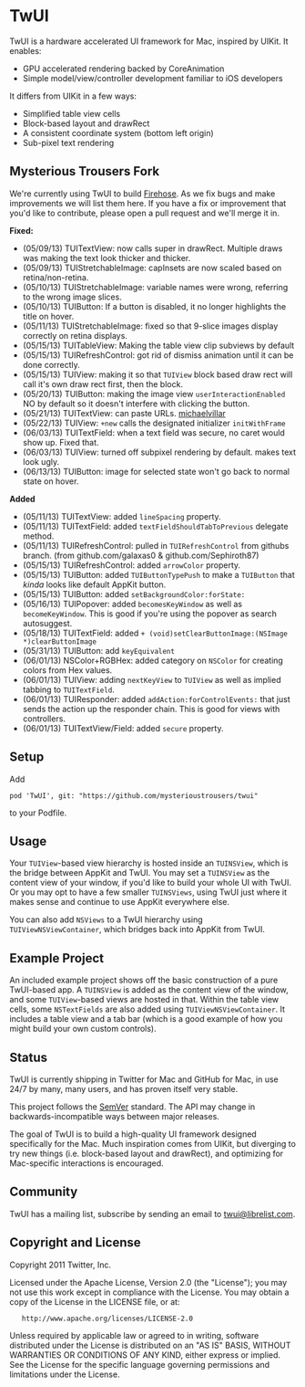 # TwUI

TwUI is a hardware accelerated UI framework for Mac, inspired by UIKit.  It enables:

* GPU accelerated rendering backed by CoreAnimation
* Simple model/view/controller development familiar to iOS developers

It differs from UIKit in a few ways:

* Simplified table view cells
* Block-based layout and drawRect
* A consistent coordinate system (bottom left origin)
* Sub-pixel text rendering

## Mysterious Trousers Fork

We're currently using TwUI to build [Firehose](https://www.getfirehose.com/). As we fix bugs and make improvements we will list them here. If you have a fix or improvement that you'd like to contribute, please open a pull request and we'll merge it in.

**Fixed:**
- (05/09/13) TUITextView: now calls super in drawRect. Multiple draws was making the text look thicker and thicker.
- (05/09/13) TUIStretchableImage: capInsets are now scaled based on retina/non-retina.
- (05/10/13) TUIStretchableImage: variable names were wrong, referring to the wrong image slices.
- (05/10/13) TUIButton: If a button is disabled, it no longer highlights the title on hover.
- (05/11/13) TUIStretchableImage: fixed so that 9-slice images display correctly on retina displays.
- (05/15/13) TUITableView: Making the table view clip subviews by default
- (05/15/13) TUIRefreshControl: got rid of dismiss animation until it can be done correctly.
- (05/15/13) TUIView: making it so that `TUIView` block based draw rect will call it's own draw rect first, then the block.
- (05/20/13) TUIButton: making the image view `userInteractionEnabled` NO by default so it doesn't interfere with clicking the button.
- (05/21/13) TUITextView: can paste URLs. [michaelvillar](https://github.com/michaelvillar/twui/commit/f181f575b1ce5db56b662ccc0d88ffd4e5a990fa)
- (05/22/13) TUIView: `+new` calls the designated initializer `initWithFrame`
- (06/03/13) TUITextField: when a text field was secure, no caret would show up. Fixed that.
- (06/03/13) TUIView: turned off subpixel rendering by default. makes text look ugly.
- (06/13/13) TUIButton: image for selected state won't go back to normal state on hover.

**Added**
- (05/11/13) TUITextView: added `lineSpacing` property.
- (05/11/13) TUITextField: added `textFieldShouldTabToPrevious` delegate method.
- (05/11/13) TUIRefreshControl: pulled in `TUIRefreshControl` from githubs branch. (from github.com/galaxas0 & github.com/Sephiroth87)
- (05/15/13) TUIRefreshControl: added `arrowColor` property.
- (05/15/13) TUIButton: added `TUIButtonTypePush` to make a `TUIButton` that *kinda* looks like default AppKit button.
- (05/15/13) TUIButton: added `setBackgroundColor:forState:`
- (05/16/13) TUIPopover: added `becomesKeyWindow` as well as `becomeKeyWindow`. This is good if you're using the popover as search autosuggest.
- (05/18/13) TUITextField: added `+ (void)setClearButtonImage:(NSImage *)clearButtonImage`
- (05/31/13) TUIButton: add `keyEquivalent`
- (06/01/13) NSColor+RGBHex: added category on `NSColor` for creating colors from Hex values.
- (06/01/13) TUIView: adding `nextKeyView` to `TUIView` as well as implied tabbing to `TUITextField`.
- (06/01/13) TUIResponder: added `addAction:forControlEvents:` that just sends the action up the responder chain. This is good for views with controllers.
- (06/01/13) TUITextView/Field: added `secure` property.


## Setup

Add

    pod 'TwUI', git: "https://github.com/mysterioustrousers/twui"

to your Podfile.

## Usage

Your `TUIView`-based view hierarchy is hosted inside an `TUINSView`, which is the bridge between AppKit and TwUI.  You may set a `TUINSView` as the content view of your window, if you'd like to build your whole UI with TwUI.  Or you may opt to have a few smaller `TUINSViews`, using TwUI just where it makes sense and continue to use AppKit everywhere else.

You can also add `NSViews` to a TwUI hierarchy using `TUIViewNSViewContainer`, which bridges back into AppKit from TwUI.

## Example Project

An included example project shows off the basic construction of a pure TwUI-based app.  A `TUINSView` is added as the content view of the window, and some `TUIView`-based views are hosted in that.  Within the table view cells, some `NSTextFields` are also added using `TUIViewNSViewContainer`.  It includes a table view and a tab bar (which is a good example of how you might build your own custom controls).

## Status

TwUI is currently shipping in Twitter for Mac and GitHub for Mac, in use 24/7 by many, many users, and has proven itself very stable.

This project follows the [SemVer](http://semver.org/) standard. The API may change in backwards-incompatible ways between major releases.

The goal of TwUI is to build a high-quality UI framework designed specifically for the Mac.  Much inspiration comes from UIKit, but diverging to try new things (i.e. block-based layout and drawRect), and optimizing for Mac-specific interactions is encouraged.

## Community

TwUI has a mailing list, subscribe by sending an email to <twui@librelist.com>.

## Copyright and License

Copyright 2011 Twitter, Inc.

   Licensed under the Apache License, Version 2.0 (the "License");
   you may not use this work except in compliance with the License.
   You may obtain a copy of the License in the LICENSE file, or at:

       http://www.apache.org/licenses/LICENSE-2.0

   Unless required by applicable law or agreed to in writing, software
   distributed under the License is distributed on an "AS IS" BASIS,
   WITHOUT WARRANTIES OR CONDITIONS OF ANY KIND, either express or implied.
   See the License for the specific language governing permissions and
   limitations under the License.
